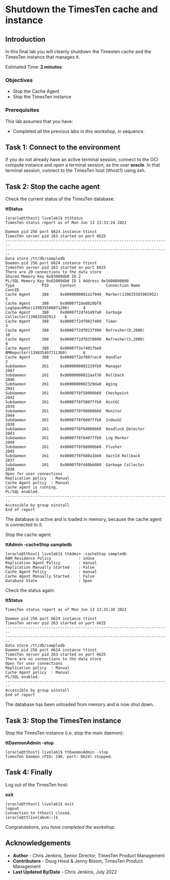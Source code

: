 # Shutdown the TimesTen cache and instance

## Introduction

In this final lab you will cleanly shutdown the Timesten cache and the TimesTen instance that manages it.

Estimated Time: **2 minutes**

### Objectives

- Stop the Cache Agent
- Stop the TimesTen instance

### Prerequisites

This lab assumes that you have:

- Completed all the previous labs in this workshop, in sequence.

## Task 1: Connect to the environment

If you do not already have an active terminal session, connect to the OCI compute instance and open a terminal session, as the user **oracle**. In that terminal session, connect to the TimesTen host (tthost1) using ssh.

## Task 2: Stop the cache agent

Check the current status of the TimesTen database:

**ttStatus**

```
[oracle@tthost1 livelab]$ ttStatus
TimesTen status report as of Mon Jun 13 13:33:24 2022

Daemon pid 256 port 6624 instance ttinst
TimesTen server pid 263 started on port 6625
------------------------------------------------------------------------
------------------------------------------------------------------------
Data store /tt/db/sampledb
Daemon pid 256 port 6624 instance ttinst
TimesTen server pid 263 started on port 6625
There are 20 connections to the data store
Shared Memory Key 0x03009db0 ID 2
PL/SQL Memory Key 0x02009db0 ID 1 Address 0x5000000000
Type            PID     Context             Connection Name              ConnID
Cache Agent     388     0x0000000001a1f040  Marker(139835503965952)           5
Cache Agent     388     0x00007f2de8020bf0  LogSpaceMon(139835506071296)      4
Cache Agent     388     0x00007f2df41497a0  Garbage Collector(139835502913    6
Cache Agent     388     0x00007f2df801f400  Timer                             3
Cache Agent     388     0x00007f2df8237990  Refresher(D,2000)                10
Cache Agent     388     0x00007f2df8378090  Refresher(S,2000)                 9
Cache Agent     388     0x00007f2e7401fbe0  BMReporter(139835497711360)       8
Cache Agent     388     0x00007f2e7807cec0  Handler                           2
Subdaemon       261     0x0000000002229fb0  Manager                        2047
Subdaemon       261     0x00000000022aaf30  Rollback                       2046
Subdaemon       261     0x0000000002329da0  Aging                          2041
Subdaemon       261     0x00007f8f58000b60  Checkpoint                     2042
Subdaemon       261     0x00007f8f5807ffb0  HistGC                         2039
Subdaemon       261     0x00007f8f60000b60  Monitor                        2044
Subdaemon       261     0x00007f8f6007ffb0  IndexGC                        2038
Subdaemon       261     0x00007f8f64000b60  Deadlock Detector              2043
Subdaemon       261     0x00007f8f6407ffb0  Log Marker                     2040
Subdaemon       261     0x00007f8f68000b60  Flusher                        2045
Subdaemon       261     0x00007f8f680a1bb0  XactId Rollback                2037
Subdaemon       261     0x00007f8fd40b6080  Garbage Collector              2036
Open for user connections
Replication policy  : Manual
Cache Agent policy  : Manual
Cache agent is running.
PL/SQL enabled.
------------------------------------------------------------------------
Accessible by group oinstall
End of report 
```

The database is active and is loaded in memory, because the cache agent is connected to it.

Stop the cache agent:

**ttAdmin -cacheStop sampledb**

```
[oracle@tthost1 livelab]$ ttAdmin -cacheStop sampledb
RAM Residence Policy            : inUse
Replication Agent Policy        : manual
Replication Manually Started    : False
Cache Agent Policy              : manual
Cache Agent Manually Started    : False
Database State                  : Open
```

Check the status again:

**ttStatus**

```
TimesTen status report as of Mon Jun 13 13:35:38 2022

Daemon pid 256 port 6624 instance ttinst
TimesTen server pid 263 started on port 6625
------------------------------------------------------------------------
------------------------------------------------------------------------
Data store /tt/db/sampledb
Daemon pid 256 port 6624 instance ttinst
TimesTen server pid 263 started on port 6625
There are no connections to the data store
Open for user connections
Replication policy  : Manual
Cache Agent policy  : Manual
PL/SQL enabled.
------------------------------------------------------------------------
Accessible by group oinstall
End of report
```

The database has been unloaded from memory and is now shut down.

## Task 3: Stop the TimesTen instance

Stop the TimesTen instance (i.e. stop the main daemon):

**ttDaemonAdmin -stop**

```
[oracle@tthost1 livelab]$ ttDaemonAdmin -stop
TimesTen Daemon (PID: 190, port: 6624) stopped.
```
## Task 4: Finally

Log out of the TimesTen host:

**exit**

```
[oracle@tthost1 livelab]$ exit
logout
Connection to tthost1 closed.
[oracle@ttlivelabvm:~]$
```

Congratulations, *you have completed the workshop*.

## Acknowledgements

* **Author** - Chris Jenkins, Senior Director, TimesTen Product Management
* **Contributors** -  Doug Hood & Jenny Bloom, TimesTen Product Management
* **Last Updated By/Date** - Chris Jenkins, July 2022

